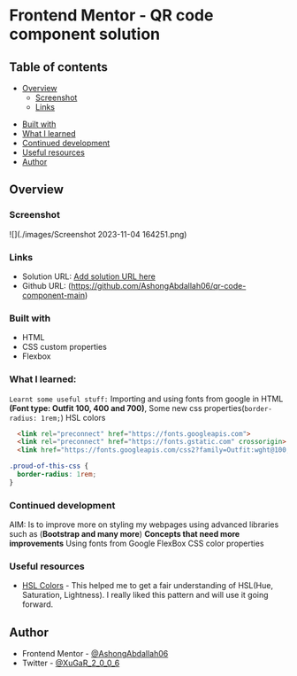 # Frontend Mentor - QR code component solution

## Table of contents

- [Overview](#overview)
  - [Screenshot](#screenshot)
  - [Links](#links)
<!-- - [My process](#my-process) -->
  - [Built with](#built-with)
  - [What I learned](#what-i-learned)
  - [Continued development](#continued-development)
  - [Useful resources](#useful-resources)
- [Author](#author)


## Overview

### Screenshot
![](./images/Screenshot 2023-11-04 164251.png)


### Links
- Solution URL: [Add solution URL here](https://your-solution-url.com)
- Github URL: (https://github.com/AshongAbdallah06/qr-code-component-main)

<!-- ## My process -->

### Built with
- HTML
- CSS custom properties
- Flexbox

### What I learned:
```Learnt some useful stuff:```
  Importing and using fonts from google in HTML
  **(Font type: Outfit 100, 400 and 700)**,
  Some new css properties(```border-radius: 1rem;```)
  HSL colors

```html 
  <link rel="preconnect" href="https://fonts.googleapis.com">
  <link rel="preconnect" href="https://fonts.gstatic.com" crossorigin>
  <link href="https://fonts.googleapis.com/css2?family=Outfit:wght@100;400;700&display=swap" rel="stylesheet">
```
```css
.proud-of-this-css {
  border-radius: 1rem;
}
```

### Continued development
AIM: Is to improve more on styling my webpages using advanced libraries such as (**Bootstrap and many more**)
**Concepts that need more improvements**
Using fonts from Google
FlexBox
CSS color properties


### Useful resources
- [HSL Colors](https://www.w3schools.com/colors/colors_hsl.asp) - This helped me to get a fair understanding of HSL(Hue, Saturation, Lightness). I really liked this pattern and will use it going forward.


## Author
<!-- - Website - [Add your name here](https://www.your-site.com) -->
- Frontend Mentor - [@AshongAbdallah06](https://www.frontendmentor.io/profile/AshongAbdallah06)
- Twitter - [@XuGaR_2_0_0_6](https://www.twitter.com/XuGaR_2_0_0_6)
